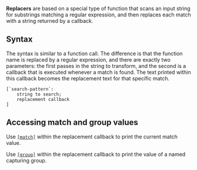 **Replacers** are based on a special type of function that scans an input string for substrings matching a regular expression,
and then replaces each match with a string returned by a callback.

## Syntax

The syntax is similar to a function call. The difference is that the function name is replaced by a regular expression,
and there are exactly two parameters: the first passes in the string to transform, and the second is a callback
that is executed whenever a match is found. The text printed within this callback becomes the replacement text for that
specific match.

```rant
[`search-pattern`:
    string to search;
    replacement callback
]
```

## Accessing match and group values

Use [`[match]`](/language/functions#match) within the replacement callback to print the current match value.

Use [`[group]`](/language/functions#group) within the replacement callback to print the value of a named capturing group.
